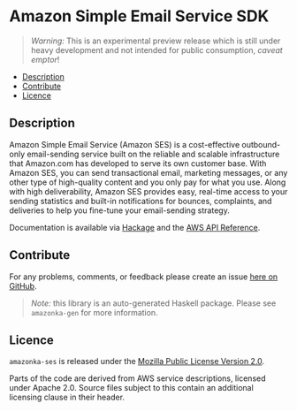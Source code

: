 # Amazon Simple Email Service SDK

> _Warning:_ This is an experimental preview release which is still under heavy development and not intended for public consumption, _caveat emptor_!

* [Description](#description)
* [Contribute](#contribute)
* [Licence](#licence)

## Description

Amazon Simple Email Service (Amazon SES) is a cost-effective outbound-only
email-sending service built on the reliable and scalable infrastructure that
Amazon.com has developed to serve its own customer base. With Amazon SES, you
can send transactional email, marketing messages, or any other type of
high-quality content and you only pay for what you use. Along with high
deliverability, Amazon SES provides easy, real-time access to your sending
statistics and built-in notifications for bounces, complaints, and deliveries
to help you fine-tune your email-sending strategy.

Documentation is available via [Hackage](http://hackage.haskell.org/package/amazonka-ses)
and the [AWS API Reference](http://docs.aws.amazon.com/ses/latest/APIReference/Welcome.html).


## Contribute

For any problems, comments, or feedback please create an issue [here on GitHub](https://github.com/brendanhay/amazonka/issues).

> _Note:_ this library is an auto-generated Haskell package. Please see `amazonka-gen` for more information.


## Licence

`amazonka-ses` is released under the [Mozilla Public License Version 2.0](http://www.mozilla.org/MPL/).

Parts of the code are derived from AWS service descriptions, licensed under Apache 2.0.
Source files subject to this contain an additional licensing clause in their header.

